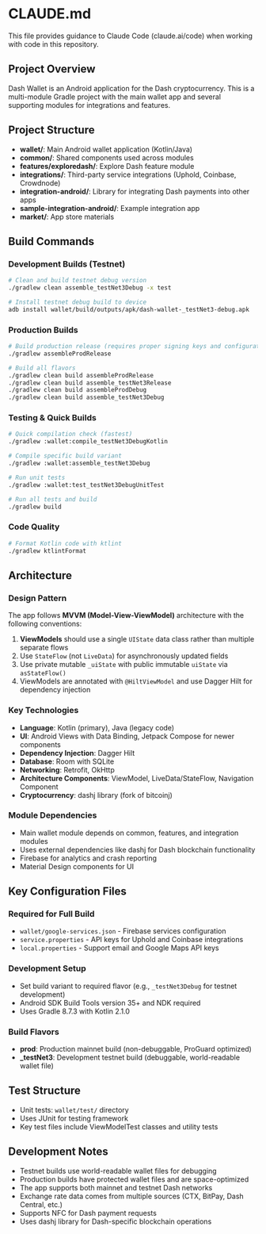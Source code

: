 # CLAUDE.md

This file provides guidance to Claude Code (claude.ai/code) when working with code in this repository.

## Project Overview

Dash Wallet is an Android application for the Dash cryptocurrency. This is a multi-module Gradle project with the main wallet app and several supporting modules for integrations and features.

## Project Structure

- **wallet/**: Main Android wallet application (Kotlin/Java)
- **common/**: Shared components used across modules
- **features/exploredash/**: Explore Dash feature module
- **integrations/**: Third-party service integrations (Uphold, Coinbase, Crowdnode)
- **integration-android/**: Library for integrating Dash payments into other apps
- **sample-integration-android/**: Example integration app
- **market/**: App store materials

## Build Commands

### Development Builds (Testnet)
```bash
# Clean and build testnet debug version
./gradlew clean assemble_testNet3Debug -x test

# Install testnet debug build to device
adb install wallet/build/outputs/apk/dash-wallet-_testNet3-debug.apk
```

### Production Builds
```bash
# Build production release (requires proper signing keys and configuration)
./gradlew assembleProdRelease

# Build all flavors
./gradlew clean build assembleProdRelease
./gradlew clean build assemble_testNet3Release
./gradlew clean build assembleProdDebug
./gradlew clean build assemble_testNet3Debug
```

### Testing & Quick Builds
```bash
# Quick compilation check (fastest)
./gradlew :wallet:compile_testNet3DebugKotlin

# Compile specific build variant  
./gradlew :wallet:assemble_testNet3Debug

# Run unit tests
./gradlew :wallet:test_testNet3DebugUnitTest

# Run all tests and build
./gradlew build
```

### Code Quality
```bash
# Format Kotlin code with ktlint
./gradlew ktlintFormat
```

## Architecture

### Design Pattern
The app follows **MVVM (Model-View-ViewModel)** architecture with the following conventions:

1. **ViewModels** should use a single `UIState` data class rather than multiple separate flows
2. Use `StateFlow` (not `LiveData`) for asynchronously updated fields
3. Use private mutable `_uiState` with public immutable `uiState` via `asStateFlow()`
4. ViewModels are annotated with `@HiltViewModel` and use Dagger Hilt for dependency injection

### Key Technologies
- **Language**: Kotlin (primary), Java (legacy code)
- **UI**: Android Views with Data Binding, Jetpack Compose for newer components
- **Dependency Injection**: Dagger Hilt
- **Database**: Room with SQLite
- **Networking**: Retrofit, OkHttp
- **Architecture Components**: ViewModel, LiveData/StateFlow, Navigation Component
- **Cryptocurrency**: dashj library (fork of bitcoinj)

### Module Dependencies
- Main wallet module depends on common, features, and integration modules
- Uses external dependencies like dashj for Dash blockchain functionality
- Firebase for analytics and crash reporting
- Material Design components for UI

## Key Configuration Files

### Required for Full Build
- `wallet/google-services.json` - Firebase services configuration
- `service.properties` - API keys for Uphold and Coinbase integrations
- `local.properties` - Support email and Google Maps API keys

### Development Setup
- Set build variant to required flavor (e.g., `_testNet3Debug` for testnet development)
- Android SDK Build Tools version 35+ and NDK required
- Uses Gradle 8.7.3 with Kotlin 2.1.0

### Build Flavors
- **prod**: Production mainnet build (non-debuggable, ProGuard optimized)
- **_testNet3**: Development testnet build (debuggable, world-readable wallet file)

## Test Structure
- Unit tests: `wallet/test/` directory
- Uses JUnit for testing framework
- Key test files include ViewModelTest classes and utility tests

## Development Notes
- Testnet builds use world-readable wallet files for debugging
- Production builds have protected wallet files and are space-optimized
- The app supports both mainnet and testnet Dash networks
- Exchange rate data comes from multiple sources (CTX, BitPay, Dash Central, etc.)
- Supports NFC for Dash payment requests
- Uses dashj library for Dash-specific blockchain operations